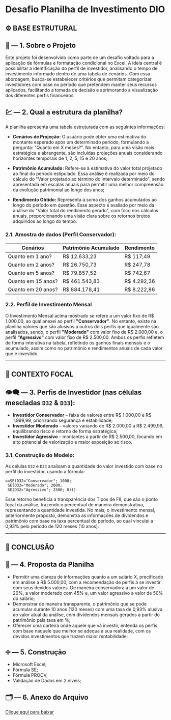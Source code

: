 # Desafio Planilha de Investimento DIO

## ⚙️ BASE ESTRUTURAL

## 📖 — 1. Sobre o Projeto

Este projeto foi desenvolvido como parte de um desafio voltado para a aplicação de fórmulas e formatação condicional no Excel. A ideia central é possibilitar a identificação do perfil de investidor, analisando o tempo de investimento informado dentro de uma tabela de cenários. Com essa abordagem, busca-se estabelecer critérios que permitam categorizar investidores com base no período que pretendem manter seus recursos aplicados, facilitando a tomada de decisão e aprimorando a visualização dos diferentes perfis financeiros.

## 💹 — 2. Qual a estrutura da planilha?

A planilha apresenta uma tabela estruturada com as seguintes informações:

- **Cenários de Projeção:** O usuário pode obter uma estimativa do montante esperado após um determinado período, formulando a pergunta: "Quanto em X meses?". No entanto, para uma visão mais estratégica e abrangente, são incluídas projeções anuais considerando horizontes temporais de 1, 2, 5, 15 e 20 anos;

- **Patrimônio Acumulado:** Refere-se à estimativa do valor total projetado ao final do período estipulado. Essa análise é realizada por meio do cálculo do "Valor projetado ao término do intervalo determinado", sendo apresentada em escalas anuais para permitir uma melhor compreensão da evolução patrimonial ao longo dos anos;

- **Rendimento Obtido:** Representa a soma dos ganhos acumulados ao longo do período em questão. Esse aspecto é avaliado por meio da análise do "Valor total do rendimento gerado", com foco nos cálculos anuais, proporcionando uma visão clara sobre os retornos brutos adquiridos ao longo do tempo.

### 2.1. Amostra de dados (Perfil Conservador):

| Cenários           | Patrimônio Acumulado | Rendimento  |
|--------------------|----------------------|-------------|
| Quanto em 1 ano?   | R$ 12.633,23         | R$ 117,49   |
| Quanto em 2 anos?  | R$ 26.750,73         | R$ 247,78   |
| Quanto em 5 anos?  | R$ 79.857,52         | R$ 742,67   |
| Quanto em 15 anos? | R$ 461.543,83        | R$ 4.292,36 |
| Quanto em 20 anos? | R$ 884.178,41        | R$ 8.222,86 |

### 2.2. Perfil de Investimento Mensal

O Investimento Mensal acima mostrado se refere a um valor fixo de R$ 1.000,00, ao qual anexei ao perfil **"Conservador"**. No entanto, existe na planilha valores que são alusivos a outros dois perfis que igualmente são analisados, sendo, o perfil **"Moderado"** com valor fixo de R$ 2.000,00 e, o perfil **"Agressivo"** com valor fixo de R$ 2.500,00.
Ambos os perfis refletem de forma interativa na tabela, refletindo os ganhos finais mensais e o acumulado, assim como no patrimônio e rendimentos anuais de cada valor que é investido.

---

## 💠 CONTEXTO FOCAL

## 👁️‍🗨️ — 3. Perfis de Investidor (nas células mescladas `D32` & `D33`):

- **Investidor Conservador** – faixa de valores entre R$ 1.000,00 e R$ 1.999,99, priorizando segurança e estabilidade;
- **Investidor Moderado** – valores variando de R$ 2.000,00 a R$ 2.499,99, equilibrando risco e retorno de forma estratégica;
- **Investidor Agressivo** – montantes a partir de R$ 2.500,00, focando em alto potencial de valorização e maior exposição ao risco.

### 3.1. Construção do Modelo:

As células `D32` e `D33` analisam a quantidade do valor investido com base no perfil do investidor, usando a fórmula:

```excel
==SE(D32="Conservador"; 1000;
 SE(D32="Moderado"; 2000;
 SE(D32="Agressivo"; 2500; 0)))
```

Esse retorno beneficia a transparência dos Tipos de FII, que são o ponto focal da análise, trazendo o percentual de maneira demonstrativa, representando a quantidade investida. 
No mais, o investimento mensal, anteriormente proposto, demonstra as informações de dividendos e patrimônio com base na taxa percentual do período, ao qual vinculei a 0,93% pelo período de 120 meses (10 anos).

---

## 📌 CONCLUSÃO

## 💱 — 4. Proposta da Planilha

- Permitir uma clareza de informações quanto a um salário X, precificado em análise a R$ 5.000,00, com a recomendação de perfis a se investir com seus devidos valores. De maneira conservadora a um valor de 20%, a valor moderado com 45% e, um valor agressivo a valor de 50% do salário;
- Demonstrar de maneira transparente, o patrimônio que se pode acumular durante 10 anos (120 meses) com uma taxa de 0,93% alusiva ao valor atual da análise, com dividendos mensais gerados a partir do patrimônio pela taxa em %;
- Oferecer uma carteira onde aquele que vá investir, entenda os perfis com base naquele que melhor se adequa a sua realidade, com os devidos investimentos que trazem maior rentabilidade;

## ➗ — 5. Construção

- Microsoft Excel;
- Fórmula SE;
- Fórmula PROCV;
- Validação de Dados em 2 niveis;
  
## 🗂️ — 6. Anexo do Arquivo
[Clique aqui para baixar](https://github.com/EdBerriel/Planilha-Investimento-Dio/blob/main/Investimento%20DIO.xlsx)
